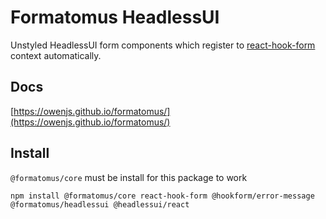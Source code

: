 # Formatomus HeadlessUI

Unstyled HeadlessUI form components which register to [react-hook-form](https://react-hook-form.com/) context automatically.

## Docs

[https://owenjs.github.io/formatomus/](https://owenjs.github.io/formatomus/)

## Install

`@formatomus/core` must be install for this package to work

```shell
npm install @formatomus/core react-hook-form @hookform/error-message @formatomus/headlessui @headlessui/react
```
